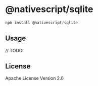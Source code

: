 # @nativescript/sqlite

```javascript
npm install @nativescript/sqlite
```

## Usage

// TODO

## License

Apache License Version 2.0
